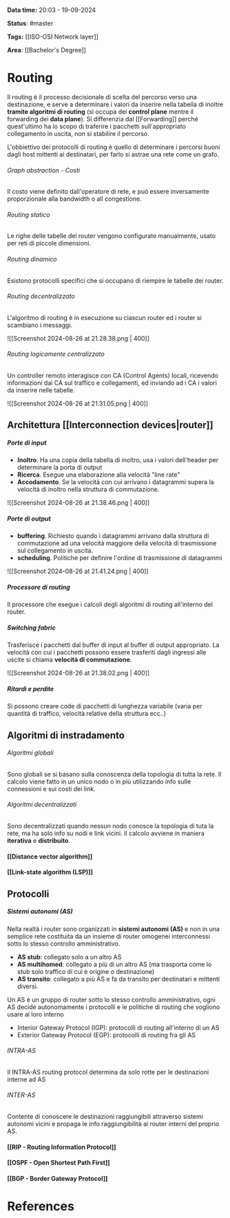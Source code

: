 **Data time:** 20:03 - 19-09-2024

**Status**: #master

**Tags:** [[ISO-OSI Network layer]]

**Area**: [[Bachelor's Degree]]
# Routing

Il routing è il processo decisionale di scelta del percorso verso una destinazione, e serve a determinare i valori da inserire nella tabella di inoltre **tramite algoritmi di routing** (si occupa dei **control plane** mentre il forwarding dei **data plane**). Si differenzia dal [[Forwarding]] perché quest'ultimo ha lo scopo di traferire i pacchetti sull'appropriato collegamento in uscita, non si stabilire il percorso.

L'obbiettivo dei protocolli di routing è quello di determinare i percorsi buoni dagli host mittenti ai destinatari, per farlo si astrae una rete come un grafo.
###### Graph abstraction - Costi
Il costo viene definito dall'operatore di rete, e può essere inversamente proporzionale alla bandwidth o all congestione.
###### Routing statico
Le righe delle tabelle del router vengono configurate manualmente, usato per reti di piccole dimensioni.
###### Routing dinamico
Esistono protocolli specifici che si occupano di riempire le tabelle dei router.

###### Routing decentralizzato
L'algoritmo di routing è in esecuzione su ciascun router ed i router si scambiano i messaggi.

![[Screenshot 2024-08-26 at 21.28.38.png | 400]]

###### Routing logicamente centralizzato
Un controller remoto interagisce con CA (Control Agents) locali, ricevendo informazioni dai CA sul traffico e collegamenti, ed inviando ad i CA i valori da inserire nelle tabelle.

![[Screenshot 2024-08-26 at 21.31.05.png | 400]]

## Architettura [[Interconnection devices|router]]
##### Porte di input
- **Inoltro**. Ha una copia della tabella di inoltro, usa i valori dell'header per determinare la porta di output
- **Ricerca**. Esegue una elaborazione alla velocità "line rate"
- **Accodamento**. Se la velocità con cui arrivano i datagrammi supera la velocità di inoltro nella struttura di commutazione.

![[Screenshot 2024-08-26 at 21.38.46.png | 400]]

##### Porte di output
- **buffering**. Richiesto quando i datagrammi arrivano dalla struttura di commutazione ad una velocità maggiore della velocità di trasmissione sul collegamento in uscita.
- **scheduling**. Politiche per definire l'ordine di trasmissione di datagrammi

![[Screenshot 2024-08-26 at 21.41.24.png | 400]]

##### Processore di routing
Il processore che esegue i calcoli degli algoritmi di routing all'interno del router.

##### Switching fabric
Trasferisce i pacchetti dal buffer di input al buffer di output appropriato. La velocità con cui i pacchetti possono essere trasferiti dagli ingressi alle uscite si chiama **velocità di commutazione**.

![[Screenshot 2024-08-26 at 21.38.02.png | 400]]

##### Ritardi e perdite
Si possono creare code di pacchetti di lunghezza variabile (varia per quantità di traffico, velocità relative della struttura ecc..)

## Algoritmi di instradamento 

###### Algoritmi globali
Sono globali se si basano sulla conoscenza della topologia di tutta la rete. Il calcolo viene fatto in un unico nodo o in più utilizzando info sulle connessioni e sui costi dei link.
###### Algoritmi decentralizzati 
Sono decentralizzati quando nessun nodo conosce la topologia di tuta la rete, ma ha solo info su nodi e link vicini. Il calcolo avviene in maniera **iterativa** e **distribuito**.

#### [[Distance vector algorithm]]

#### [[Link-state algorithm (LSP)]]

## Protocolli

##### Sistemi autonomi (AS)
Nella realtà i router sono organizzati in **sistemi autonomi (AS)** e non in una semplice rete costituita da un insieme di router omogenei interconnessi sotto lo stesso controllo amministrativo.

- **AS stub**: collegato solo a un altro AS
- **AS multihomed**: collegato a più di un altro AS (ma trasporta come lo stub solo traffico di cui è origine o destinazione)
- **AS transito**: collegato a più AS e fa da transito per destinatari e mittenti diversi.

Un AS è un gruppo di router sotto lo stesso controllo amministrativo, ogni AS decide autonomamente i protocolli e le politiche di routing che vogliono usare al loro interno
- Interior Gateway Protocol (IGP): protocolli di routing all'interno di un AS
- Exterior Gateway Protocol (EGP): protocolli di routing fra gli AS

###### INTRA-AS
Il INTRA-AS routing protocol determina da solo rotte per le destinazioni interne ad AS
###### INTER-AS 
Contente di conoscere le destinazioni raggiungibili attraverso sistemi autonomi vicini e propaga le info raggiungibilità ai router interni del proprio AS.

#### [[RIP - Routing Information Protocol]]

#### [[OSPF - Open Shortest Path First]]

#### [[BGP - Border Gateway Protocol]]


# References